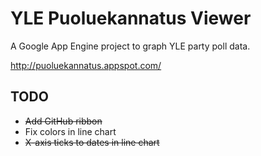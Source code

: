 # YLE Puoluekannatus Viewer

A Google App Engine project to graph YLE party poll data.

http://puoluekannatus.appspot.com/

## TODO

- ~~Add GitHub ribbon~~
- Fix colors in line chart
- ~~X-axis ticks to dates in line chart~~

